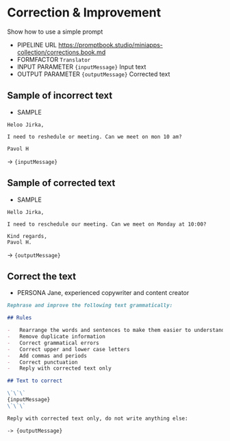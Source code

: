 # Correction & Improvement

Show how to use a simple prompt

-   PIPELINE URL https://promptbook.studio/miniapps-collection/corrections.book.md
-   FORMFACTOR `Translator`
-   INPUT PARAMETER `{inputMessage}` Input text
-   OUTPUT PARAMETER `{outputMessage}` Corrected text

## Sample of incorrect text

-   SAMPLE

```text
Heloo Jirka,

I need to reshedule or meeting. Can we meet on mon 10 am?

Pavol H
```

-> `{inputMessage}`

## Sample of corrected text

-   SAMPLE

```text
Hello Jirka,

I need to reschedule our meeting. Can we meet on Monday at 10:00?

Kind regards,
Pavol H.
```

-> `{outputMessage}`

## Correct the text

-   PERSONA Jane, experienced copywriter and content creator

```markdown
Rephrase and improve the following text grammatically:

## Rules

-   Rearrange the words and sentences to make them easier to understand
-   Remove duplicate information
-   Correct grammatical errors
-   Correct upper and lower case letters
-   Add commas and periods
-   Correct punctuation
-   Reply with corrected text only

## Text to correct

\`\`\`
{inputMessage}
\`\`\`

Reply with corrected text only, do not write anything else:
```

`-> {outputMessage}`


